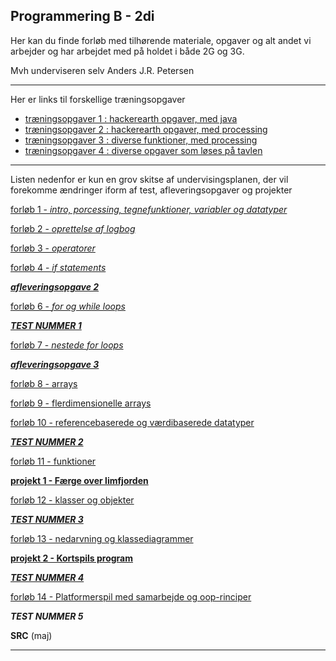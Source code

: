 ## Programmering B - 2di

Her kan du finde forløb med tilhørende materiale, opgaver og alt andet vi arbejder og har arbejdet med på holdet i både 2G og 3G.

Mvh underviseren selv Anders J.R. Petersen

----

Her er links til forskellige træningsopgaver

- [træningsopgaver 1 : hackerearth opgaver, med java](opgaver1/beskrivelse.md)
- [træningsopgaver 2 : hackerearth opgaver, med processing](opgaver2/beskrivelse.md)
- [træningsopgaver 3 : diverse funktioner, med processing](opgaver3/beskrivelse.md)
- [træningsopgaver 4 : diverse opgaver som løses på tavlen](opgaver4/beskrivelse.md)

---

Listen nedenfor er kun en grov skitse af undervisingsplanen, der vil forekomme ændringer iform af test, afleveringsopgaver og projekter

[forløb 1 - _intro, porcessing, tegnefunktioner, variabler og datatyper_](forlob1_intro/forlob1_intro.md)

[forløb 2 - _oprettelse af logbog_](forlob2_logbog/forlob2_logbog.md)

[forløb 3 - _operatorer_](forlob3_operators/forlob3_operators.md)

[forløb 4 - _if statements_](forlob4_if/forlob4.md)

[**_afleveringsopgave 2_**](aflevering2/aflevering2.md)

[forløb 6 - _for og while loops_](forlob6_loops_intro/forlob6.md)

[**_TEST NUMMER 1_**](test1/info_test1.md)

[forløb 7 - _nestede for loops_](forlob7_nested_for/forlob7.md)

[**_afleveringsopgave 3_**](aflevering3/aflevering3.md)

[forløb 8 - arrays](forlob8_1D_arrays/forlob8.md)

[forløb 9 - flerdimensionelle arrays](forlob9_2D_arrays/forlob9.md)

[forløb 10 - referencebaserede og værdibaserede datatyper](forlob10_referencer/forlob10.md)

[**_TEST NUMMER 2_**](test2/info_test2.md)

[forløb 11 - funktioner](forlob11_funktioner/forlob11.md)

[**projekt 1 - Færge over limfjorden**](projekt1_feargen/projekt1.md)

[forløb 12 - klasser og objekter](forlob12_oop1/forlob12.md)

[**_TEST NUMMER 3_**](test3/info_test3.md)

[forløb 13 - nedarvning og klassediagrammer](forlob13_oop2/forlob13.md)

[**projekt 2 - Kortspils program**](projekt2_kortspil/projekt2.md)

[**_TEST NUMMER 4_**](test4/info_test4.md)

[forløb 14 - Platformerspil med samarbejde og oop-rinciper](/forlob14_samarbejde_og_avanceretoop/forlob14.md)

**_TEST NUMMER 5_**

<!--forløb 14 - tre-lags arkitektur og database (februar)-->

<!--**projekt 3 - GUI bibliotek og anvendelse** (marts)-->

**SRC** (maj)


----
